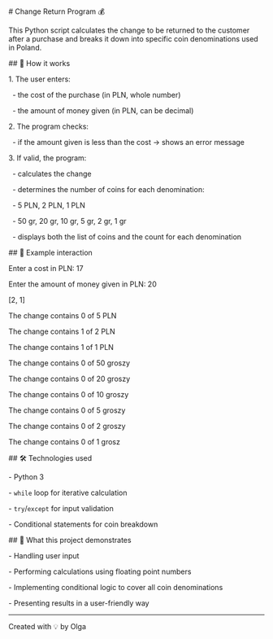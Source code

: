 \# Change Return Program 💰



This Python script calculates the change to be returned to the customer after a purchase and breaks it down into specific coin denominations used in Poland.



\## 📌 How it works



1\. The user enters:

&nbsp;  - the cost of the purchase (in PLN, whole number)

&nbsp;  - the amount of money given (in PLN, can be decimal)

2\. The program checks:

&nbsp;  - if the amount given is less than the cost → shows an error message

3\. If valid, the program:

&nbsp;  - calculates the change

&nbsp;  - determines the number of coins for each denomination:

&nbsp;    - 5 PLN, 2 PLN, 1 PLN

&nbsp;    - 50 gr, 20 gr, 10 gr, 5 gr, 2 gr, 1 gr

&nbsp;  - displays both the list of coins and the count for each denomination



\## 💬 Example interaction



Enter a cost in PLN: 17

Enter the amount of money given in PLN: 20

\[2, 1]

The change contains 0 of 5 PLN

The change contains 1 of 2 PLN

The change contains 1 of 1 PLN

The change contains 0 of 50 groszy

The change contains 0 of 20 groszy

The change contains 0 of 10 groszy

The change contains 0 of 5 groszy

The change contains 0 of 2 groszy

The change contains 0 of 1 grosz





\## 🛠 Technologies used



\- Python 3

\- `while` loop for iterative calculation

\- `try`/`except` for input validation

\- Conditional statements for coin breakdown



\## 🧠 What this project demonstrates



\- Handling user input

\- Performing calculations using floating point numbers

\- Implementing conditional logic to cover all coin denominations

\- Presenting results in a user-friendly way



---



Created with 💡 by Olga

